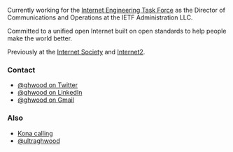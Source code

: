 Currently working for the [Internet Engineering Task Force](https://www.ietf.org) as the Director of Communications and Operations at the IETF Administration LLC. 

Committed to a unified open Internet built on open standards to help people make the world better.

Previously at the [Internet Society](https://www.internetsociety.org) and [Internet2](https://www.internet2.edu).

### Contact
- [@ghwood on Twitter](https://www.twitter.com/ghwood)
- [@ghwood on LinkedIn](https://www.linkedin.com/in/ghwood/)
- [@ghwood on Gmail](mailto:ghwood@gmail.com)

### Also
- [Kona calling](https://www.konacalling.org)
- [@ultraghwood](https://www.twitter.com/ultraghwood)

